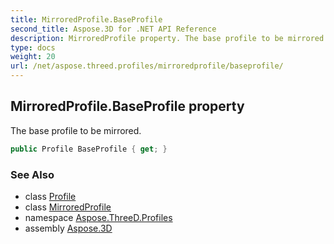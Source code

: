 ```yaml
---
title: MirroredProfile.BaseProfile
second_title: Aspose.3D for .NET API Reference
description: MirroredProfile property. The base profile to be mirrored
type: docs
weight: 20
url: /net/aspose.threed.profiles/mirroredprofile/baseprofile/
---
```

## MirroredProfile.BaseProfile property

The base profile to be mirrored.

```csharp
public Profile BaseProfile { get; }
```

### See Also

* class [Profile](../../profile/)
* class [MirroredProfile](../)
* namespace [Aspose.ThreeD.Profiles](../../mirroredprofile/)
* assembly [Aspose.3D](../../../)



